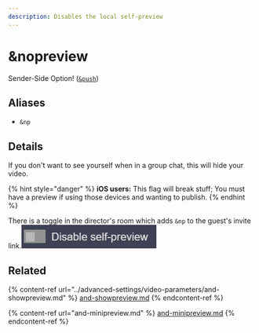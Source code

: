 ```yaml
---
description: Disables the local self-preview
---
```


# \&nopreview

Sender-Side Option! ([`&push`](push.md))

## Aliases

* `&np`

## Details

If you don't want to see yourself when in a group chat, this will hide your video.

{% hint style="danger" %}
**iOS users:** This flag will break stuff; You must have a preview if using those devices and wanting to publish.
{% endhint %}

There is a toggle in the director's room which adds `&np` to the guest's invite link.![](<../.gitbook/assets/image (109) (1).png>)

## Related

{% content-ref url="../advanced-settings/video-parameters/and-showpreview.md" %}
[and-showpreview.md](../advanced-settings/video-parameters/and-showpreview.md)
{% endcontent-ref %}

{% content-ref url="and-minipreview.md" %}
[and-minipreview.md](and-minipreview.md)
{% endcontent-ref %}
